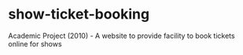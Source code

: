 # show-ticket-booking
Academic Project (2010) - A website to provide facility to book tickets online for shows
